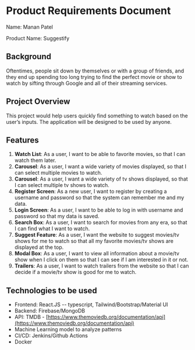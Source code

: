 # Product Requirements Document

Name: Manan Patel

Product Name: Suggestify

## Background

Oftentimes, people sit down by themselves or with a group of friends, and they end up spending too long trying to find the perfect movie or show to watch by sifting through Google and all of their streaming services.

## Project Overview

This project would help users quickly find something to watch based on the user’s inputs. The application will be designed to be used by anyone.

## Features

1. **Watch List**: As a user, I want to be able to favorite movies, so that I can watch them later.
1. **Carousel**: As a user, I want a wide variety of movies displayed, so that I can select multiple movies to watch.
1. **Carousel**: As a user, I want a wide variety of tv shows displayed, so that I can select multiple tv shows to watch.
1. **Register Screen**: As a new user, I want to register by creating a username and password so that the system can remember me and my data.
1. **Login Screen**: As a user, I want to be able to log in with username and password so that my data is saved.
1. **Search Box**: As a user, I want to search for movies from any era, so that I can find what I want to watch.
1. **Suggest Feature**: As a user, I want the website to suggest movies/tv shows for me to watch so that all my favorite movies/tv shows are displayed at the top.
1. **Modal Box**: As a user, I want to view all information about a movie/tv show when I click on them so that I can see if I am interested in it or not.
1. **Trailers**: As a user, I want to watch trailers from the website so that I can decide if a movie/tv show is good for me to watch.

## Technologies to be used

* Frontend: React.JS -- typescript, Tailwind/Bootstrap/Material UI
* Backend: Firebase/MongoDB
* API: TMDB - [https://www.themoviedb.org/documentation/api](https://www.themoviedb.org/documentation/api)
* Machine Learning model to analyze patterns
* CI/CD: Jenkins/Github Actions
* Docker

